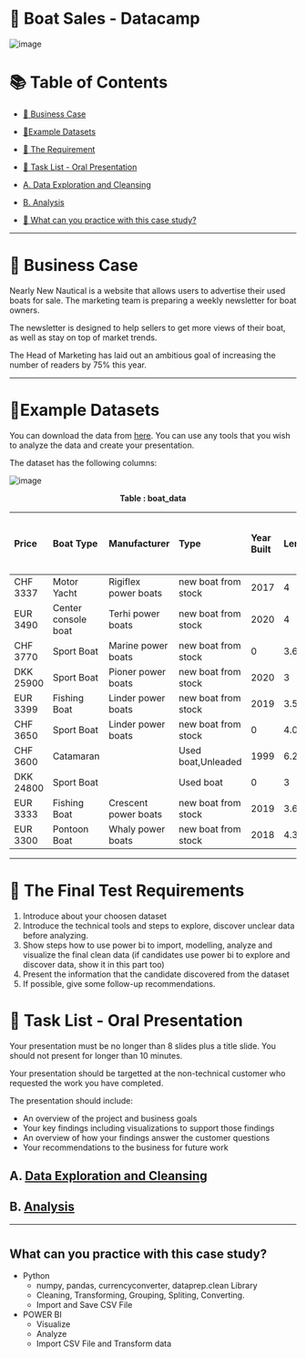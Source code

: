 # 🚢 Boat Sales - Datacamp 

![image](https://user-images.githubusercontent.com/101379141/201851795-145d07f8-217e-4ecd-938b-15305c30aea6.png)


# :books: Table of Contents <!-- omit in toc -->

- [:briefcase: Business Case](#briefcase-business-case)
- [:bookmark_tabs:Example Datasets](#bookmark_tabsexample-datasets)
- [:triangular_flag_on_post: The Requirement](#triangular_flag_on_post-the-final-test-requirements)
- [:triangular_flag_on_post: Task List - Oral Presentation](#triangular_flag_on_post-task-list---oral-presentation)
- [A. Data Exploration and Cleansing](#a-data-exploration-and-cleansing)
- [B. Analysis](#b-analysis)

- [📃 What can you practice with this case study?](#what-can-you-practice-with-this-case-study)

---

# :briefcase: Business Case

Nearly New Nautical is a website that allows users to advertise their used boats for sale. The marketing team is preparing a weekly newsletter for boat owners. 

The newsletter is designed to help sellers to get more views of their boat, as well as stay on top of market trends. 

The Head of Marketing has laid out an ambitious goal of increasing the number of readers by 75% this year.

---

# :bookmark_tabs:Example Datasets

You can download the data from [here](https://s3.amazonaws.com/talent-assets.datacamp.com/boat_data.csv). You can use any tools that you wish to analyze the data and create your presentation. 

The dataset has the following columns:

![image](https://user-images.githubusercontent.com/101379141/201855572-4240a633-adcf-4e5c-9010-de4d840796e1.png)

<div align="center">

**Table : boat_data**

|Price|Boat Type|Manufacturer|Type|Year Built|Length|Width|Material|Location|Number of views last 7 days|
|:----|:-----|:----|:----|:----|:----|:----|:----|:----|:----|
CHF 3337|Motor Yacht|Rigiflex power boats|new boat from stock|2017|4|1.9|		|Switzerland|226|
EUR 3490|Center console boat|Terhi power boats|new boat from stock|2020|4|1.5|Thermoplastic|Germany|75|
CHF 3770|Sport Boat|Marine power boats|new boat from stock|0|3.69|1.42|Aluminium|Switzerland|124|
DKK 25900|Sport Boat|Pioner power boats|new boat from stock|2020|3|1|		|Denmark|	64|
EUR 3399|Fishing Boat|Linder power boats|new boat from stock|2019|3.55|1.46|Aluminium|Germany|58|
CHF 3650|Sport Boat|Linder power boats|new boat from stock|0|4.03|1.56|Aluminium|Switzerland|132|
CHF 3600|Catamaran|		|Used boat,Unleaded|1999|6.2|2.38|Aluminium|Switzerland|474|
DKK 24800|Sport Boat|		|Used boat|0|3| |		|Denmark|134|
EUR 3333|Fishing Boat|Crescent power boats|new boat from stock|2019|3.64|1.37|		|Germany|45|
EUR 3300|Pontoon Boat|Whaly power boats|new boat from stock|2018|4.35|1.73|	|Italy|180|



</div>

---

# :triangular_flag_on_post: The Final Test Requirements
1.	Introduce about your choosen dataset
2.	Introduce the technical tools and steps to explore, discover unclear data before analyzing.
3.	Show steps how to use power bi to import, modelling, analyze and visualize the final clean data (if candidates use power bi to explore and discover data, show it in this part too)
4.	Present the information that the candidate discovered from the dataset
5.	 If possible, give some follow-up recommendations. 

# :triangular_flag_on_post: Task List - Oral Presentation

Your presentation must be no longer than 8 slides plus a title slide. You should not present for longer than 10 minutes.

Your presentation should be targetted at the non-technical customer who requested the work you have completed.

The presentation should include:
  - An overview of the project and business goals
  - Your key findings including visualizations to support those findings
  - An overview of how your findings answer the customer questions
  - Your recommendations to the business for future work

## A. [Data Exploration and Cleansing](https://github.com/beto1810/Boat_Sales_Datacamp/blob/main/A.Data%20Exploration%20%26%20Cleansing.md)


## B. [Analysis](https://github.com/beto1810/Boat_Sales_Datacamp/blob/main/B.Analysis.md)


***
#
## What can you practice with this case study?
- Python
  - numpy, pandas, currencyconverter, dataprep.clean Library
  - Cleaning, Transforming, Grouping, Spliting, Converting.
  - Import and Save CSV File
- POWER BI
  - Visualize
  - Analyze
  - Import CSV File and Transform data

